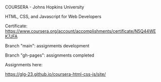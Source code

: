 COURSERA - Johns Hopkins University

HTML, CSS, and Javascript for Web Developers

Certificate: https://www.coursera.org/account/accomplishments/certificate/N5Q44WEK7JFA



Branch "main": assignments development

Branch "gh-pages": assignments completed 

Assignments here:

https://glg-23.github.io/coursera-html-css-js/site/

